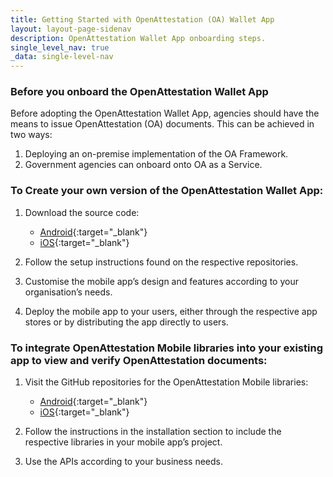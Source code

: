 ```yaml
---
title: Getting Started with OpenAttestation (OA) Wallet App
layout: layout-page-sidenav
description: OpenAttestation Wallet App onboarding steps.
single_level_nav: true
_data: single-level-nav
---
```


### Before you onboard the OpenAttestation Wallet App

Before adopting the OpenAttestation Wallet App, agencies should have the means to issue OpenAttestation (OA) documents. This can be achieved in two ways:

1. Deploying an on-premise implementation of the OA Framework.
2. Government agencies can onboard onto OA as a Service. 

### To Create your own version of the OpenAttestation Wallet App:

1.  Download the source code:
    - [Android](https://github.com/Open-Attestation/oa-wallet-android){:target="\_blank"}
    - [iOS](https://github.com/Open-Attestation/oa-wallet-ios){:target="\_blank"}

2. Follow the setup instructions found on the respective repositories.
3. Customise the mobile app’s design and features according to your organisation’s needs.
4. Deploy the mobile app to your users, either through the respective app stores or by distributing the app directly to users.

### To integrate OpenAttestation Mobile libraries into your existing app to view and verify OpenAttestation documents:

1. Visit the GitHub repositories for the OpenAttestation Mobile libraries:
   - [Android](https://github.com/Open-Attestation/open-attestation-android){:target="\_blank"}
   - [iOS](https://github.com/Open-Attestation/open-attestation-ios){:target="\_blank"}

2. Follow the instructions in the installation section to include the respective libraries in your mobile app’s project.
3. Use the APIs according to your business needs.


